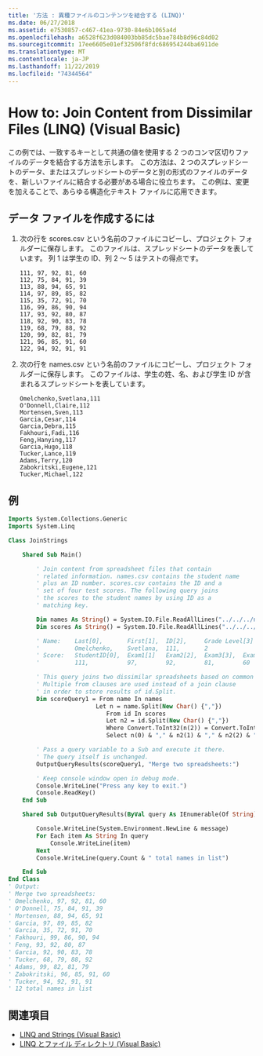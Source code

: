 ```yaml
---
title: '方法 : 異種ファイルのコンテンツを結合する (LINQ)'
ms.date: 06/27/2018
ms.assetid: e7530857-c467-41ea-9730-84e6b1065a4d
ms.openlocfilehash: a6528f623d084003bb85dc5bae784b8d96c84d02
ms.sourcegitcommit: 17ee6605e01ef32506f8fdc686954244ba6911de
ms.translationtype: MT
ms.contentlocale: ja-JP
ms.lasthandoff: 11/22/2019
ms.locfileid: "74344564"
---
```

# <a name="how-to-join-content-from-dissimilar-files-linq-visual-basic"></a>How to: Join Content from Dissimilar Files (LINQ) (Visual Basic)

この例では、一致するキーとして共通の値を使用する 2 つのコンマ区切りファイルのデータを結合する方法を示します。 この方法は、2 つのスプレッドシートのデータ、またはスプレッドシートのデータと別の形式のファイルのデータを、新しいファイルに結合する必要がある場合に役立ちます。 この例は、変更を加えることで、あらゆる構造化テキスト ファイルに応用できます。

## <a name="to-create-the-data-files"></a>データ ファイルを作成するには

1. 次の行を scores.csv という名前のファイルにコピーし、プロジェクト フォルダーに保存します。 このファイルは、スプレッドシートのデータを表しています。 列 1 は学生の ID、列 2 ～ 5 はテストの得点です。

    ```csv
    111, 97, 92, 81, 60
    112, 75, 84, 91, 39
    113, 88, 94, 65, 91
    114, 97, 89, 85, 82
    115, 35, 72, 91, 70
    116, 99, 86, 90, 94
    117, 93, 92, 80, 87
    118, 92, 90, 83, 78
    119, 68, 79, 88, 92
    120, 99, 82, 81, 79
    121, 96, 85, 91, 60
    122, 94, 92, 91, 91
    ```

2. 次の行を names.csv という名前のファイルにコピーし、プロジェクト フォルダーに保存します。 このファイルは、学生の姓、名、および学生 ID が含まれるスプレッドシートを表しています。

    ```csv
    Omelchenko,Svetlana,111
    O'Donnell,Claire,112
    Mortensen,Sven,113
    Garcia,Cesar,114
    Garcia,Debra,115
    Fakhouri,Fadi,116
    Feng,Hanying,117
    Garcia,Hugo,118
    Tucker,Lance,119
    Adams,Terry,120
    Zabokritski,Eugene,121
    Tucker,Michael,122
    ```

## <a name="example"></a>例

```vb
Imports System.Collections.Generic
Imports System.Linq

Class JoinStrings

    Shared Sub Main()

        ' Join content from spreadsheet files that contain
        ' related information. names.csv contains the student name
        ' plus an ID number. scores.csv contains the ID and a
        ' set of four test scores. The following query joins
        ' the scores to the student names by using ID as a
        ' matching key.

        Dim names As String() = System.IO.File.ReadAllLines("../../../names.csv")
        Dim scores As String() = System.IO.File.ReadAllLines("../../../scores.csv")

        ' Name:    Last[0],       First[1],  ID[2],     Grade Level[3]
        '          Omelchenko,    Svetlana,  111,       2
        ' Score:   StudentID[0],  Exam1[1]   Exam2[2],  Exam3[3],  Exam4[4]
        '          111,           97,        92,        81,        60

        ' This query joins two dissimilar spreadsheets based on common ID value.
        ' Multiple from clauses are used instead of a join clause
        ' in order to store results of id.Split.
        Dim scoreQuery1 = From name In names
                         Let n = name.Split(New Char() {","})
                            From id In scores
                            Let n2 = id.Split(New Char() {","})
                            Where Convert.ToInt32(n(2)) = Convert.ToInt32(n2(0))
                            Select n(0) & "," & n2(1) & "," & n2(2) & "," & n2(3) & "," &  n2(4)

        ' Pass a query variable to a Sub and execute it there.
        ' The query itself is unchanged.
        OutputQueryResults(scoreQuery1, "Merge two spreadsheets:")

        ' Keep console window open in debug mode.
        Console.WriteLine("Press any key to exit.")
        Console.ReadKey()
    End Sub

    Shared Sub OutputQueryResults(ByVal query As IEnumerable(Of String), ByVal message As String)

        Console.WriteLine(System.Environment.NewLine & message)
        For Each item As String In query
            Console.WriteLine(item)
        Next
        Console.WriteLine(query.Count & " total names in list")

    End Sub
End Class
' Output:
' Merge two spreadsheets:
' Omelchenko, 97, 92, 81, 60
' O'Donnell, 75, 84, 91, 39
' Mortensen, 88, 94, 65, 91
' Garcia, 97, 89, 85, 82
' Garcia, 35, 72, 91, 70
' Fakhouri, 99, 86, 90, 94
' Feng, 93, 92, 80, 87
' Garcia, 92, 90, 83, 78
' Tucker, 68, 79, 88, 92
' Adams, 99, 82, 81, 79
' Zabokritski, 96, 85, 91, 60
' Tucker, 94, 92, 91, 91
' 12 total names in list
```

## <a name="see-also"></a>関連項目

- [LINQ and Strings (Visual Basic)](../../../../visual-basic/programming-guide/concepts/linq/linq-and-strings.md)
- [LINQ とファイル ディレクトリ (Visual Basic)](../../../../visual-basic/programming-guide/concepts/linq/linq-and-file-directories.md)
